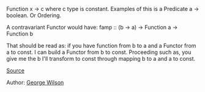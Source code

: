 Function x -> c where c type is constant. Examples of this is a Predicate a -> boolean. Or Ordering.

A contravariant Functor would have:
famp :: (b -> a) -> Function a -> Function b

That should be read  as:
    if you have function from b to a and a Functor from a to const. I can build a Functor from b to const. Proceeding such as, you give me the b I'll transform to const through mapping b to a and a to const. 

[Source](https://youtu.be/JZPXzJ5tp9w?t=618)

Author: [George Wilson](authors/george_wilson.md)